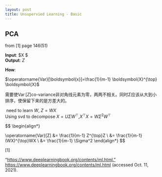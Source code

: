 ```yaml
---
layout: post
title: Unsupervied Learning - Basic
---
```



## PCA    

from [1] page 146(51)

**Input**:  $X $    
**Output**: $Z$    

**How**:  

$\operatorname{Var}[\boldsymbol{x}]=\frac{1}{m-1} \boldsymbol{X}^{\top} \boldsymbol{X}$       

需要使$\operatorname{Var}[Z]$co-variance非对角线元素为零，两两不相关。同时$\Sigma$应该从大到小排序，使保留下来的是方差大的。

​    need to learn $W$, $Z = WX$  
​    Using svd to decompose $X = U \Sigma W^{\top}$,
​    $X^{\top}X = W\Sigma^2W^{\top}$     

$$
\begin{align*}

\operatorname{Var}[Z] &= \frac{1}{m-1} Z^{\top}Z \\
&= \frac{1}{m-1} (WX)^{\top}WX \\
&= \frac{1}{m-1} \Sigma^2
\end{align*}
$$

[1]

“https://www.deeplearningbook.org/contents/ml.html.” https://www.deeplearningbook.org/contents/ml.html (accessed Oct. 11, 2021).

